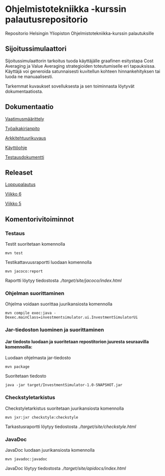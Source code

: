 # Ohjelmistotekniikka -kurssin palautusrepositorio

Repositorio Helsingin Yliopiston Ohjelmistotekniikka-kurssin palautuksille

## Sijoitussimulaattori

Sijoitussimulaattorin tarkoitus tuoda käyttäjälle graafinen esitystapa Cost Averaging ja Value Averaging strategioiden toteutumiselle eri tapauksissa. Käyttäjä voi generoida satunnaisesti kuvitellun kohteen hinnankehityksen tai luoda ne manuaalisesti.

Tarkemmat kuvaukset sovelluksesta ja sen toiminnasta löytyvät dokumentaatiosta.

## Dokumentaatio

[Vaatimusmäärittely](https://github.com/JoakimJoensuu/ot-harjoitustyo/blob/master/dokumentaatio/vaatimusmaarittely.md)

[Työaikakirjanpito](https://github.com/JoakimJoensuu/ot-harjoitustyo/blob/master/dokumentaatio/tyoaikakirjanpito.md)

[Arkkitehtuurikuvaus](https://github.com/JoakimJoensuu/ot-harjoitustyo/blob/master/dokumentaatio/arkkitehtuuri.md)

[Käyttöohje](https://github.com/JoakimJoensuu/ot-harjoitustyo/blob/master/dokumentaatio/kayttoohje.md)

[Testausdokumentti](https://github.com/JoakimJoensuu/ot-harjoitustyo/blob/master/dokumentaatio/testausdokumentti.md)

## Releaset 

[Loppupalautus](https://github.com/JoakimJoensuu/ot-harjoitustyo/releases/tag/loppupalautus)

[Viikko 6](https://github.com/JoakimJoensuu/ot-harjoitustyo/releases/tag/viikko6)

[Viikko 5](https://github.com/JoakimJoensuu/ot-harjoitustyo/releases/tag/viikko5)

## Komentorivitoiminnot

### Testaus

Testit suoritetaan komennolla

```
mvn test
```

Testikattavuusraportti luodaan komennolla

```
mvn jacoco:report
```

Raportti löytyy tiedostosta _./target/site/jacoco/index.html_


### Ohjelman suorittaminen

Ohjelma voidaan suorittaa juurikansiosta komennolla

```
mvn compile exec:java -Dexec.mainClass=investmentsimulator.ui.InvestmentSimulatorUi
```


### Jar-tiedoston luominen ja suorittaminen

#### Jar tiedosto luodaan ja suoritetaan repostitorion juuresta seuraavilla komennoilla:

Luodaan ohjelmasta jar-tiedosto

```
mvn package
```

Suoritetaan tiedosto

```
java -jar target/InvestmentSimulator-1.0-SNAPSHOT.jar
```

### Checkstyletarkistus

Checkstyletarkistus suoritetaan juurikansiosta komennolla
```
mvn jxr:jxr checkstyle:checkstyle
```
Tarkastusraportti löytyy tiedostosta _./target/site/checkstyle.html_

### JavaDoc

JavaDoc luodaan juurikansiosta komennolla

```
mvn javadoc:javadoc
```
JavaDoc löytyy tiedostosta _./target/site/apidocs/index.html_
